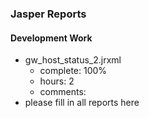 ### Jasper Reports

#### Development Work

* gw_host_status_2.jrxml
    * complete: 100%
    * hours:    2 
    * comments: 
* please fill in all reports here    